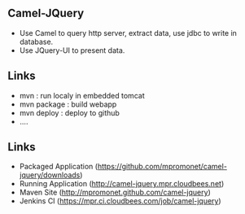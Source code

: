 Camel-JQuery
--------------------
- Use Camel to query http server, extract data, use jdbc to write in database.
- Use JQuery-UI to present data.

Links
------------
- mvn               : run localy in embedded tomcat
- mvn package : build webapp
- mvn deploy    : deploy to github
- ....

Links
------------
- Packaged Application (https://github.com/mpromonet/camel-jquery/downloads)
- Running Application (http://camel-jquery.mpr.cloudbees.net)
- Maven Site (http://mpromonet.github.com/camel-jquery)
- Jenkins CI (https://mpr.ci.cloudbees.com/job/camel-jquery)

